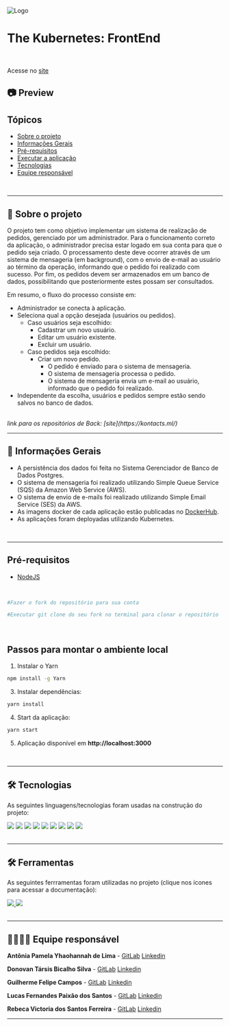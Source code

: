 
![Logo](https://www.notion.so/image/https%3A%2F%2Fbutecotecnologico.com.br%2Fkubernetes-explicado%2Fk8s-logo.png?table=block&id=4bdd526d-997b-4b7a-aff3-60f6d830cb8e&spaceId=b5bde1f6-a69d-4d6a-ba92-e85e080fe677&width=150&height=150&userId=8a4a1998-bbe3-4ecd-8da4-81ad9f899b9c&cache=v2)


# The Kubernetes: FrontEnd

</br>

Acesse no [site](https://kontacts.ml/)<br>

<h2>📷 Preview</h2>

## Tópicos

   * [Sobre o projeto](#-sobre-o-projeto)
   * [Informações Gerais](#-informações-gerais)
   * [Pré-requisitos](#-pré-requisitos)
   * [Executar a aplicação](#-executar-a-aplicação)
   * [Tecnologias](#-tecnologias)
   * [Equipe responsável](#-equipe-responsável)

<br/>
<hr/>

## 📌 Sobre o projeto

<p>
O projeto tem como objetivo implementar um sistema de realização de pedidos, gerenciado por um administrador. Para o funcionamento correto da aplicação, o administrador precisa estar logado em sua conta para que o pedido seja criado. O processamento deste deve ocorrer através de um sistema de mensageria (em background), com o envio de e-mail ao usuário ao término da operação, informando que o pedido foi realizado com sucesso.
Por fim, os pedidos devem ser armazenados em um banco de dados, possibilitando que posteriormente estes possam ser consultados.
</p> 

Em resumo, o fluxo do processo consiste em:

- Administrador se conecta à aplicação.
- Seleciona qual a opção desejada (usuários ou pedidos).
  - Caso usuários seja escolhido:
    - Cadastrar um novo usuário.
    - Editar um usuário existente.
    - Excluir um usuário.
  - Caso pedidos seja escolhido:
    - Criar um novo pedido.
      - O pedido é enviado para o sistema de mensageria.
      - O sistema de mensageria processa o pedido.
      - O sistema de mensageria envia um e-mail ao usuário, informado que o pedido foi realizado.
- Independente da escolha, usuários e pedidos sempre estão sendo salvos no banco de dados.  

</br>

<em>
    link para os repositórios de Back:
    [site](https://kontacts.ml/)
</em>

<br/>
<hr/>

## 📝 Informações Gerais
- A persistência dos dados foi feita no Sistema Gerenciador de Banco de Dados Postgres.
- O sistema de mensageria foi realizado utilizando Simple Queue Service (SQS) da Amazon Web Service (AWS).
- O sistema de envio de e-mails foi realizado utilizando Simple Email Service (SES) da AWS.
- As imagens docker de cada aplicação estão publicadas no [DockerHub](https://hub.docker.com/).
- As aplicações foram deployadas utilizando Kubernetes.

</br>
<hr/>

## Pré-requisitos

- [NodeJS](https://nodejs.org/en/download/)

<br>

```bash
#Fazer o fork do repositório para sua conta

#Executar git clone do seu fork no terminal para clonar o repositório
```
<br>

## Passos para montar o ambiente local


1. Instalar o Yarn

```sh
npm install -g Yarn
```

3. Instalar dependências:

```sh
yarn install
```

4. Start da aplicação:

```sh
yarn start
```

5. Aplicação disponível em **http://localhost:3000**

<br/>
<hr/>

## 🛠 Tecnologias

As seguintes linguagens/tecnologias foram usadas na construção do projeto:

<div>
  <img src="https://img.shields.io/badge/PostgreSQL-316192?style=for-the-badge&logo=postgresql&logoColor=white" target="_blank">
  
  <img src="https://img.shields.io/badge/Java-ED8B00?style=for-the-badge&logo=java&logoColor=white" target="_blank">
  
  <img src="https://img.shields.io/badge/Spring-6DB33F?style=for-the-badge&logo=spring&logoColor=white" target="_blank">

  <img src="https://img.shields.io/badge/Thymeleaf-%23005C0F.svg?style=for-the-badge&logo=Thymeleaf&logoColor=white" target="_blank">
  
  <img src="https://img.shields.io/badge/Amazon_AWS-FF9900?style=for-the-badge&logo=amazonaws&logoColor=white" target="_blank">
   
  <img src="https://img.shields.io/badge/Ansible-000000?style=for-the-badge&logo=ansible&logoColor=white" target="_blank">
   
  <img src="https://img.shields.io/badge/Docker-2CA5E0?style=for-the-badge&logo=docker&logoColor=white" target="_blank">
   
  <img src="https://img.shields.io/badge/JWT-000000?style=for-the-badge&logo=JSON%20web%20tokens&logoColor=white" target="_blank">
   
  <img src="https://img.shields.io/badge/kubernetes-326ce5.svg?&style=for-the-badge&logo=kubernetes&logoColor=white" target="_blank">
</div>

<br/>
<hr/>

## 🛠 Ferramentas

As seguintes ferrramentas foram utilizadas no projeto (clique nos ícones para acessar a documentação):

<div>
    <a href=https://donovan-tarsis.atlassian.net/jira/software/projects/KG4/boards/2>
        <img src="https://img.shields.io/badge/Jira-0052CC?style=for-the-badge&logo=Jira&logoColor=white" target="_blank">
    </a>
    <a href=https://www.notion.so/d797dd90bf404eb889490c76731514e7?v=fd976418c0704b7c9205a5dc80db1826>
        <img src="https://img.shields.io/badge/Notion-000000?style=for-the-badge&logo=notion&logoColor=white" target="_blank">
    </a>
</div>

<br/>
<hr/>

## 👩‍💻🧑‍💻 Equipe responsável

**Antônia Pamela Yhaohannah de Lima** - [GitLab](https://gitlab.com/yhaohannah.lima) [Linkedin](https://www.linkedin.com/in/yhaohannah-lima-954690216/)

**Donovan Társis Bicalho Silva** - [GitLab](https://gitlab.com/donovan.tarsis) [Linkedin](https://www.linkedin.com/in/donovan-tarsis/)

**Guilherme Felipe Campos** - [GitLab](https://gitlab.com/GuilhermeFelipeCampos) [Linkedin](https://www.linkedin.com/in/guilhermefelipecampos/)

**Lucas Fernandes Paixão dos Santos** - [GitLab](https://gitlab.com/lucasfpds) [Linkedin](https://www.linkedin.com/in/lfpds/)

**Rebeca Victoria dos Santos Ferreira** - [GitLab](https://gitlab.com/rvsfrebeca1) [Linkedin](https://www.linkedin.com/in/rebecaferreirajs/)

---

